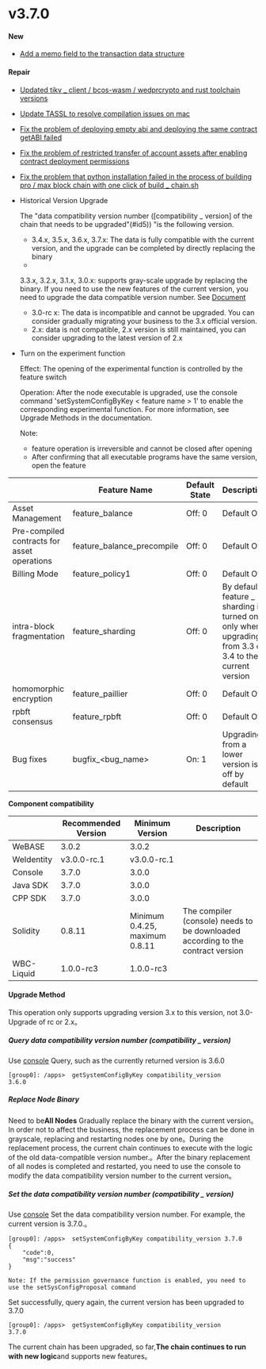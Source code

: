 # v3.7.0

#### New

* [Add a memo field to the transaction data structure](https://github.com/FISCO-BCOS/FISCO-BCOS/pull/4253)

#### Repair

* [Updated tikv _ client / bcos-wasm / wedprcrypto and rust toolchain versions](https://github.com/FISCO-BCOS/FISCO-BCOS/pull/4255)
* [Update TASSL to resolve compilation issues on mac](https://github.com/FISCO-BCOS/FISCO-BCOS/pull/4289)
* [Fix the problem of deploying empty abi and deploying the same contract getABI failed](https://github.com/FISCO-BCOS/FISCO-BCOS/pull/4276)
* [Fix the problem of restricted transfer of account assets after enabling contract deployment permissions](https://github.com/FISCO-BCOS/FISCO-BCOS/pull/4252)
* [Fix the problem that python installation failed in the process of building pro / max block chain with one click of build _ chain.sh](https://github.com/FISCO-BCOS/FISCO-BCOS/pull/4307)


* Historical Version Upgrade

  The "data compatibility version number ([compatibility _ version] of the chain that needs to be upgraded"(#id5)) "is the following version.

    * 3.4.x, 3.5.x, 3.6.x, 3.7.x: The data is fully compatible with the current version, and the upgrade can be completed by directly replacing the binary
    *
    3.3.x, 3.2.x, 3.1.x, 3.0.x: supports gray-scale upgrade by replacing the binary. If you need to use the new features of the current version, you need to upgrade the data compatible version number. See [Document](#id5)
    * 3.0-rc x: The data is incompatible and cannot be upgraded. You can consider gradually migrating your business to the 3.x official version.
    * 2.x: data is not compatible, 2.x version is still maintained, you can consider upgrading to the latest version of 2.x


* Turn on the experiment function

  Effect: The opening of the experimental function is controlled by the feature switch

  Operation: After the node executable is upgraded, use the console command 'setSystemConfigByKey < feature name > 1' to enable the corresponding experimental function. For more information, see Upgrade Methods in the documentation.

  Note:
    * feature operation is irreversible and cannot be closed after opening
    * After confirming that all executable programs have the same version, open the feature

|           | Feature Name| Default State| Description|
|-----------|----------------------------|------|--------------------------------------------|
| Asset Management| feature_balance            | Off: 0| Default Off|
| Pre-compiled contracts for asset operations| feature_balance_precompile | Off: 0| Default Off|
| Billing Mode| feature_policy1            | Off: 0| Default Off|
| intra-block fragmentation| feature_sharding           | Off: 0| By default, feature _ sharding is turned on only when upgrading from 3.3 or 3.4 to the current version|
| homomorphic encryption| feature_paillier           | Off: 0| Default Off|
| rpbft consensus| feature_rpbft              | Off: 0| Default Off|
| Bug fixes| bugfix_\<bug_name\>        | On: 1| Upgrading from a lower version is off by default|

**Component compatibility**

|            | Recommended Version| Minimum Version| Description|
|------------|-------------|---------------------|-------------------|
| WeBASE     | 3.0.2       | 3.0.2               |                   |
| WeIdentity | v3.0.0-rc.1 | v3.0.0-rc.1         |                   |
| Console    | 3.7.0       | 3.0.0               |                   |
| Java SDK   | 3.7.0       | 3.0.0               |                   |
| CPP SDK    | 3.7.0       | 3.0.0               |                   |
| Solidity   | 0.8.11      | Minimum 0.4.25, maximum 0.8.11| The compiler (console) needs to be downloaded according to the contract version|
| WBC-Liquid | 1.0.0-rc3   | 1.0.0-rc3           |                   |

#### Upgrade Method

This operation only supports upgrading version 3.x to this version, not 3.0-Upgrade of rc or 2.x。

##### Query data compatibility version number (compatibility _ version)

Use [console](https://fisco-bcos-doc.readthedocs.io/zh_CN/latest/docs/operation_and_maintenance/console/console_commands.html#getsystemconfigbykey)
Query, such as the currently returned version is 3.6.0

``` 
[group0]: /apps>  getSystemConfigByKey compatibility_version
3.6.0
```

##### Replace Node Binary

Need to be**All Nodes**
Gradually replace the binary with the current version。In order not to affect the business, the replacement process can be done in grayscale, replacing and restarting nodes one by one。During the replacement process, the current chain continues to execute with the logic of the old data-compatible version number.。After the binary replacement of all nodes is completed and restarted, you need to use the console to modify the data compatibility version number to the current version。

##### Set the data compatibility version number (compatibility _ version)

Use [console](https://fisco-bcos-doc.readthedocs.io/zh_CN/latest/docs/operation_and_maintenance/console/console_commands.html#setsystemconfigbykey)
Set the data compatibility version number. For example, the current version is 3.7.0.。

```
[group0]: /apps>  setSystemConfigByKey compatibility_version 3.7.0
{
    "code":0,
    "msg":"success"
}

Note: If the permission governance function is enabled, you need to use the setSysConfigProposal command
```

Set successfully, query again, the current version has been upgraded to 3.7.0

``` 
[group0]: /apps>  getSystemConfigByKey compatibility_version
3.7.0
```

The current chain has been upgraded, so far,**The chain continues to run with new logic**and supports new features。
